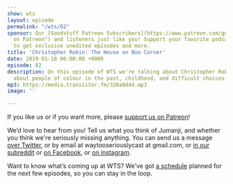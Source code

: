 ```yaml
---
show: wts
layout: episode
permalink: "/wts/82"
sponsor: Our [Goodstuff Patreon Subscribers](https://www.patreon.com/goodstuff "Goodstuff
  on Patreon") and listeners just like you! Support your favorite podcasts directly
  to get exclusive unedited episodes and more.
title: 'Christopher Robin: The House on Boo Corner'
date: 2019-01-18 06:00:00 +0000
episode: 82
description: On this episode of WTS we're talking about Christopher Robin. We talk
  about people of colour in the past, childhood, and difficult choices.
mp3: https://media.transistor.fm/320a0d44.mp3
image: ''

---
```

If you like us or if you want more, please [support us on Patreon](https://www.patreon.com/clockworkscast)!

We’d love to hear from you! Tell us what you think of Jumanji, and whether you think we're seriously missing anything. You can send us a message [over Twitter](http://www.twitter.com/wtscast), or by email at waytooseriouslycast at gmail.com, or [in our subreddit](https://www.reddit.com/r/Goodstuff_fm/) or [on Facebook](http://www.facebook.com/wtscast), or [on instagram](https://www.instagram.com/waytooseriously/).

Want to know what’s coming up at WTS? We’ve got [a schedule](https://docs.google.com/document/d/1f6fvTgbzQOCUD_potL6mWClmSC3D2cOBgKz36OwSC68) planned for the next few episodes, so you can stay in the loop.